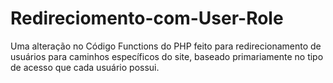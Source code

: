 # Redireciomento-com-User-Role
Uma alteração no Código Functions do PHP feito para redirecionamento de usuários para caminhos específicos do site, baseado primariamente no tipo de acesso que cada usuário possui.
